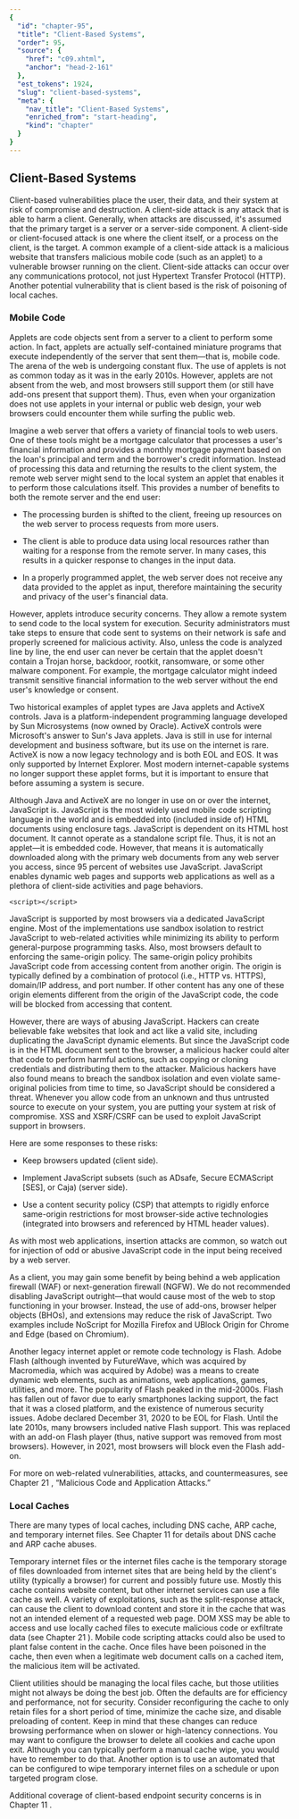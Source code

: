 ```yaml
---
{
  "id": "chapter-95",
  "title": "Client-Based Systems",
  "order": 95,
  "source": {
    "href": "c09.xhtml",
    "anchor": "head-2-161"
  },
  "est_tokens": 1924,
  "slug": "client-based-systems",
  "meta": {
    "nav_title": "Client-Based Systems",
    "enriched_from": "start-heading",
    "kind": "chapter"
  }
}
---
```

## Client-Based Systems

Client-based vulnerabilities place the user, their data, and their system at risk of compromise and destruction. A client-side attack is any attack that is able to harm a client. Generally, when attacks are discussed, it's assumed that the primary target is a server or a server-side component. A client-side or client-focused attack is one where the client itself, or a process on the client, is the target. A common example of a client-side attack is a malicious website that transfers malicious mobile code (such as an applet) to a vulnerable browser running on the client. Client-side attacks can occur over any communications protocol, not just Hypertext Transfer Protocol (HTTP). Another potential vulnerability that is client based is the risk of poisoning of local caches.

### Mobile Code

Applets are code objects sent from a server to a client to perform some action. In fact, applets are actually self-contained miniature programs that execute independently of the server that sent them—that is, mobile code. The arena of the web is undergoing constant flux. The use of applets is not as common today as it was in the early 2010s. However, applets are not absent from the web, and most browsers still support them (or still have add-ons present that support them). Thus, even when your organization does not use applets in your internal or public web design, your web browsers could encounter them while surfing the public web.

Imagine a web server that offers a variety of financial tools to web users. One of these tools might be a mortgage calculator that processes a user's financial information and provides a monthly mortgage payment based on the loan's principal and term and the borrower's credit information. Instead of processing this data and returning the results to the client system, the remote web server might send to the local system an applet that enables it to perform those calculations itself. This provides a number of benefits to both the remote server and the end user:

- The processing burden is shifted to the client, freeing up resources on the web server to process requests from more users.

- The client is able to produce data using local resources rather than waiting for a response from the remote server. In many cases, this results in a quicker response to changes in the input data.

- In a properly programmed applet, the web server does not receive any data provided to the applet as input, therefore maintaining the security and privacy of the user's financial data.

However, applets introduce security concerns. They allow a remote system to send code to the local system for execution. Security administrators must take steps to ensure that code sent to systems on their network is safe and properly screened for malicious activity. Also, unless the code is analyzed line by line, the end user can never be certain that the applet doesn't contain a Trojan horse, backdoor, rootkit, ransomware, or some other malware component. For example, the mortgage calculator might indeed transmit sensitive financial information to the web server without the end user's knowledge or consent.

Two historical examples of applet types are Java applets and ActiveX controls. Java is a platform-independent programming language developed by Sun Microsystems (now owned by Oracle). ActiveX controls were Microsoft's answer to Sun's Java applets. Java is still in use for internal development and business software, but its use on the internet is rare. ActiveX is now a now legacy technology and is both EOL and EOS. It was only supported by Internet Explorer. Most modern internet-capable systems no longer support these applet forms, but it is important to ensure that before assuming a system is secure.

Although Java and ActiveX are no longer in use on or over the internet, JavaScript is. JavaScript is the most widely used mobile code scripting language in the world and is embedded into (included inside of) HTML documents using <script></script> enclosure tags. JavaScript is dependent on its HTML host document. It cannot operate as a standalone script file. Thus, it is not an applet—it is embedded code. However, that means it is automatically downloaded along with the primary web documents from any web server you access, since 95 percent of websites use JavaScript. JavaScript enables dynamic web pages and supports web applications as well as a plethora of client-side activities and page behaviors.

`<script></script>`

JavaScript is supported by most browsers via a dedicated JavaScript engine. Most of the implementations use sandbox isolation to restrict JavaScript to web-related activities while minimizing its ability to perform general-purpose programming tasks. Also, most browsers default to enforcing the same-origin policy. The same-origin policy prohibits JavaScript code from accessing content from another origin. The origin is typically defined by a combination of protocol (i.e., HTTP vs. HTTPS), domain/IP address, and port number. If other content has any one of these origin elements different from the origin of the JavaScript code, the code will be blocked from accessing that content.

However, there are ways of abusing JavaScript. Hackers can create believable fake websites that look and act like a valid site, including duplicating the JavaScript dynamic elements. But since the JavaScript code is in the HTML document sent to the browser, a malicious hacker could alter that code to perform harmful actions, such as copying or cloning credentials and distributing them to the attacker. Malicious hackers have also found means to breach the sandbox isolation and even violate same-original policies from time to time, so JavaScript should be considered a threat. Whenever you allow code from an unknown and thus untrusted source to execute on your system, you are putting your system at risk of compromise. XSS and XSRF/CSRF can be used to exploit JavaScript support in browsers.

Here are some responses to these risks:

- Keep browsers updated (client side).

- Implement JavaScript subsets (such as ADsafe, Secure ECMAScript [SES], or Caja) (server side).

- Use a content security policy (CSP) that attempts to rigidly enforce same-origin restrictions for most browser-side active technologies (integrated into browsers and referenced by HTML header values).

As with most web applications, insertion attacks are common, so watch out for injection of odd or abusive JavaScript code in the input being received by a web server.

As a client, you may gain some benefit by being behind a web application firewall (WAF) or next-generation firewall (NGFW). We do not recommended disabling JavaScript outright—that would cause most of the web to stop functioning in your browser. Instead, the use of add-ons, browser helper objects (BHOs), and extensions may reduce the risk of JavaScript. Two examples include NoScript for Mozilla Firefox and UBlock Origin for Chrome and Edge (based on Chromium).

Another legacy internet applet or remote code technology is Flash. Adobe Flash (although invented by FutureWave, which was acquired by Macromedia, which was acquired by Adobe) was a means to create dynamic web elements, such as animations, web applications, games, utilities, and more. The popularity of Flash peaked in the mid-2000s. Flash has fallen out of favor due to early smartphones lacking support, the fact that it was a closed platform, and the existence of numerous security issues. Adobe declared December 31, 2020 to be EOL for Flash. Until the late 2010s, many browsers included native Flash support. This was replaced with an add-on Flash player (thus, native support was removed from most browsers). However, in 2021, most browsers will block even the Flash add-on.

For more on web-related vulnerabilities, attacks, and countermeasures, see Chapter 21 , “Malicious Code and Application Attacks.”

### Local Caches

There are many types of local caches, including DNS cache, ARP cache, and temporary internet files. See Chapter 11 for details about DNS cache and ARP cache abuses.

Temporary internet files or the internet files cache is the temporary storage of files downloaded from internet sites that are being held by the client's utility (typically a browser) for current and possibly future use. Mostly this cache contains website content, but other internet services can use a file cache as well. A variety of exploitations, such as the split-response attack, can cause the client to download content and store it in the cache that was not an intended element of a requested web page. DOM XSS may be able to access and use locally cached files to execute malicious code or exfiltrate data (see Chapter 21 ). Mobile code scripting attacks could also be used to plant false content in the cache. Once files have been poisoned in the cache, then even when a legitimate web document calls on a cached item, the malicious item will be activated.

Client utilities should be managing the local files cache, but those utilities might not always be doing the best job. Often the defaults are for efficiency and performance, not for security. Consider reconfiguring the cache to only retain files for a short period of time, minimize the cache size, and disable preloading of content. Keep in mind that these changes can reduce browsing performance when on slower or high-latency connections. You may want to configure the browser to delete all cookies and cache upon exit. Although you can typically perform a manual cache wipe, you would have to remember to do that. Another option is to use an automated that can be configured to wipe temporary internet files on a schedule or upon targeted program close.

Additional coverage of client-based endpoint security concerns is in Chapter 11 .
